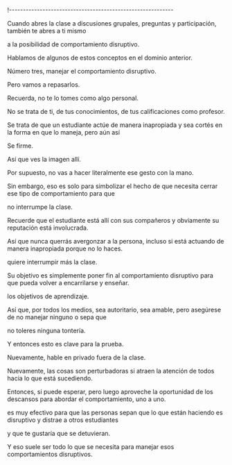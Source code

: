 !-----------------------------------------------------------

Cuando abres la clase a discusiones grupales, preguntas y participación, también te abres a ti mismo

a la posibilidad de comportamiento disruptivo.

Hablamos de algunos de estos conceptos en el dominio anterior.

Número tres, manejar el comportamiento disruptivo.

Pero vamos a repasarlos.

Recuerda, no te lo tomes como algo personal.

No se trata de ti, de tus conocimientos, de tus calificaciones como profesor.

Se trata de que un estudiante actúe de manera inapropiada y sea cortés en la forma en que lo maneja, pero aún así

Se firme.

Así que ves la imagen allí.

Por supuesto, no vas a hacer literalmente ese gesto con la mano.

Sin embargo, eso es solo para simbolizar el hecho de que necesita cerrar ese tipo de comportamiento para que

no interrumpe la clase.

Recuerde que el estudiante está allí con sus compañeros y obviamente su reputación está involucrada.

Así que nunca querrás avergonzar a la persona, incluso si está actuando de manera inapropiada porque no lo haces.

quiere interrumpir más la clase.

Su objetivo es simplemente poner fin al comportamiento disruptivo para que pueda volver a encarrilarse y enseñar.

los objetivos de aprendizaje.

Así que, por todos los medios, sea autoritario, sea amable, pero asegúrese de no manejar ninguno o sepa que

no toleres ninguna tontería.

Y entonces esto es clave para la prueba.

Nuevamente, hable en privado fuera de la clase.

Nuevamente, las cosas son perturbadoras si atraen la atención de todos hacia lo que está sucediendo.

Entonces, si puede esperar, pero luego aproveche la oportunidad de los descansos para abordar el comportamiento, uno a uno.

es muy efectivo para que las personas sepan que lo que están haciendo es disruptivo y distrae a otros estudiantes

y que te gustaría que se detuvieran.

Y eso suele ser todo lo que se necesita para manejar esos comportamientos disruptivos.